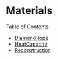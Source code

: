 # Materials

Table of Contents
- [DiamondRope](./DiamondRope/README.md)
- [HeatCapacity](./HeatCapacity/README.md)
- [Reconstruction](./Reconstruction/README.md)

